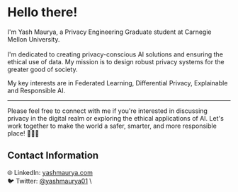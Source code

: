 # Hello there!

I'm Yash Maurya, a Privacy Engineering Graduate student at Carnegie Mellon University. \
\
I'm dedicated to creating privacy-conscious AI solutions and ensuring the ethical use of data. My mission is to design robust privacy systems for the greater good of society. 

My key interests are in Federated Learning, Differential Privacy, Explainable and Responsible AI. 

---

Please feel free to connect with me if you're interested in discussing privacy in the digital realm or exploring the ethical applications of AI. Let's work together to make the world a safer, smarter, and more responsible place! 🚀🌐🤖

## Contact Information
🌐 LinkedIn: [yashmaurya.com](https://www.linkedin.com/in/yashmaurya/) \
🐦 Twitter: [@yashmaurya01](https://twitter.com/yashmaurya01) \
